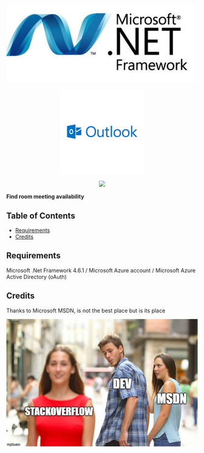 
<p align="center">
  <img src="netlogo.jpg">
</p>

<p align="center">
    <img src="outlook.png">
</p>

<p align="center">
    <a href="https://opensource.org/licenses/MIT"><img src="https://img.shields.io/badge/License-MIT-blue.svg"></a>
</p>


**Find room meeting availability** 

## Table of Contents
* [Requirements](#requirements)
* [Credits](#credits)

## Requirements
Microsoft .Net Framework 4.6.1 /
Microsoft Azure account /
Microsoft Azure Active Directory (oAuth)


## Credits
Thanks to Microsoft MSDN, is not the best place but is its place

<img src="meme.jpg" >
